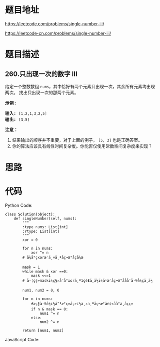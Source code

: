 # 题目地址
https://leetcode.com/problems/single-number-iii/

https://leetcode-cn.com/problems/single-number-iii/
# 题目描述
## 260.只出现一次的数字 III
<p>给定一个整数数组&nbsp;<code>nums</code>，其中恰好有两个元素只出现一次，其余所有元素均出现两次。 找出只出现一次的那两个元素。</p>

<p><strong>示例 :</strong></p>

<pre><strong>输入:</strong> <code>[1,2,1,3,2,5]</code>
<strong>输出:</strong> <code>[3,5]</code></pre>

<p><strong>注意：</strong></p>

<ol>
	<li>结果输出的顺序并不重要，对于上面的例子，&nbsp;<code>[5, 3]</code>&nbsp;也是正确答案。</li>
	<li>你的算法应该具有线性时间复杂度。你能否仅使用常数空间复杂度来实现？</li>
</ol>

# 思路

# 代码
Python Code:

```
class Solution(object):
    def singleNumber(self, nums):
        """
        :type nums: List[int]
        :rtype: List[int]
        """
        xor = 0
        
        for n in nums:
            xor ^= n
        # å¾å°çxoræ¯ä¸¤ä¸ªåç¬æ°å­çå¼æ

        mask = 1
        while mask & xor ==0:
            mask <<=1
        # å·¦ç§»maskï¼ç§»å¨å°xorä¸º1çé£ä¸ä½ï¼ä¹æ¯åç¬æ°å­å­å¨å·®å¼çä¸ä½        

        num1, num2 = 0, 0
        
        for n in nums:
            #æç§å·®å¼ï¼å¯¹æ°ç»åç»ï¼ä¸¤ä¸ªåç¬æ°å­è¢«åå°ä¸åçç»
            if n & mask == 0:
                num1 ^= n
            else:
                num2 ^= n
        
        return [num1, num2]
```
JavaScript Code:

```

```
